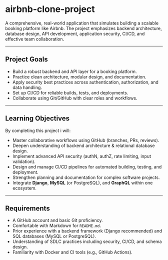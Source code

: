 # airbnb-clone-project
A comprehensive, real-world application that simulates building a scalable booking platform like Airbnb. The project emphasizes backend architecture, database design, API development, application security, CI/CD, and effective team collaboration.

---

##  Project Goals
- Build a robust backend and API layer for a booking platform.
- Practice clean architecture, modular design, and documentation.
- Apply security best practices across authentication, authorization, and data handling.
- Set up CI/CD for reliable builds, tests, and deployments.
- Collaborate using Git/GitHub with clear roles and workflows.

---

##  Learning Objectives
By completing this project i will:
- Master collaborative workflows using GitHub (branches, PRs, reviews).
- Deepen understanding of backend architecture & relational database design.
- Implement advanced API security (authN, authZ, rate limiting, input validation).
- Design and manage CI/CD pipelines for automated building, testing, and deployment.
- Strengthen planning and documentation for complex software projects.
- Integrate **Django**, **MySQL** (or PostgreSQL), and **GraphQL** within one ecosystem.

---

##  Requirements
- A GitHub account and basic Git proficiency.
- Comfortable with Markdown for `README.md`.
- Prior experience with a backend framework (Django recommended) and SQL databases (MySQL or PostgreSQL).
- Understanding of SDLC practices including security, CI/CD, and schema design.
- Familiarity with Docker and CI tools (e.g., GitHub Actions).




